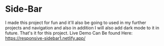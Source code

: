 # Side-Bar
I made this project for fun and it'll also be going to used in my further projects and 
navigation and also in addition I will also add dark mode to it in future. That's it for 
this project. Live Demo Can Be found Here: https://responsive-sidebar1.netlify.app/
